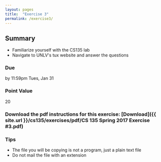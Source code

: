 ```yaml
---
layout: pages
title:  "Exercise 3"
permalink: /exercise3/
---
```


## Summary

- Familiarize yourself with the CS135 lab
- Navigate to UNLV's tux website and answer the questions

### Due
by 11:59pm Tues, Jan 31

### Point Value
20

### Download the pdf instructions for this exercise: [Download]({{ site.url }}/cs135/exercises/pdf/CS 135 Spring 2017 Exercise #3.pdf)

### Tips
- The file you will be copying is not a program, just a plain text file
- Do not mail the file with an extension
